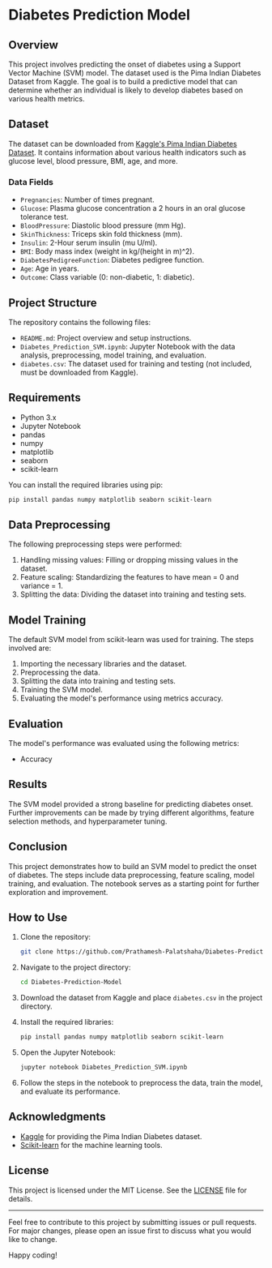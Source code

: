 # Diabetes Prediction Model

## Overview

This project involves predicting the onset of diabetes using a Support Vector Machine (SVM) model. The dataset used is the Pima Indian Diabetes Dataset from Kaggle. The goal is to build a predictive model that can determine whether an individual is likely to develop diabetes based on various health metrics.

## Dataset

The dataset can be downloaded from [Kaggle's Pima Indian Diabetes Dataset](https://www.kaggle.com/uciml/pima-indians-diabetes-database). It contains information about various health indicators such as glucose level, blood pressure, BMI, age, and more.

### Data Fields

- `Pregnancies`: Number of times pregnant.
- `Glucose`: Plasma glucose concentration a 2 hours in an oral glucose tolerance test.
- `BloodPressure`: Diastolic blood pressure (mm Hg).
- `SkinThickness`: Triceps skin fold thickness (mm).
- `Insulin`: 2-Hour serum insulin (mu U/ml).
- `BMI`: Body mass index (weight in kg/(height in m)^2).
- `DiabetesPedigreeFunction`: Diabetes pedigree function.
- `Age`: Age in years.
- `Outcome`: Class variable (0: non-diabetic, 1: diabetic).

## Project Structure

The repository contains the following files:

- `README.md`: Project overview and setup instructions.
- `Diabetes_Prediction_SVM.ipynb`: Jupyter Notebook with the data analysis, preprocessing, model training, and evaluation.
- `diabetes.csv`: The dataset used for training and testing (not included, must be downloaded from Kaggle).

## Requirements

- Python 3.x
- Jupyter Notebook
- pandas
- numpy
- matplotlib
- seaborn
- scikit-learn

You can install the required libraries using pip:

```bash
pip install pandas numpy matplotlib seaborn scikit-learn
```

## Data Preprocessing

The following preprocessing steps were performed:

1. Handling missing values: Filling or dropping missing values in the dataset.
2. Feature scaling: Standardizing the features to have mean = 0 and variance = 1.
3. Splitting the data: Dividing the dataset into training and testing sets.

## Model Training

The default SVM model from scikit-learn was used for training. The steps involved are:

1. Importing the necessary libraries and the dataset.
2. Preprocessing the data.
3. Splitting the data into training and testing sets.
4. Training the SVM model.
5. Evaluating the model's performance using metrics accuracy.

## Evaluation

The model's performance was evaluated using the following metrics:

- Accuracy

## Results

The SVM model provided a strong baseline for predicting diabetes onset. Further improvements can be made by trying different algorithms, feature selection methods, and hyperparameter tuning.

## Conclusion

This project demonstrates how to build an SVM model to predict the onset of diabetes. The steps include data preprocessing, feature scaling, model training, and evaluation. The notebook serves as a starting point for further exploration and improvement.

## How to Use

1. Clone the repository:
   ```bash
   git clone https://github.com/Prathamesh-Palatshaha/Diabetes-Prediction-Model.git
   ```

2. Navigate to the project directory:
   ```bash
   cd Diabetes-Prediction-Model
   ```

3. Download the dataset from Kaggle and place `diabetes.csv` in the project directory.

4. Install the required libraries:
   ```bash
   pip install pandas numpy matplotlib seaborn scikit-learn
   ```

5. Open the Jupyter Notebook:
   ```bash
   jupyter notebook Diabetes_Prediction_SVM.ipynb
   ```

6. Follow the steps in the notebook to preprocess the data, train the model, and evaluate its performance.

## Acknowledgments

- [Kaggle](https://www.kaggle.com) for providing the Pima Indian Diabetes dataset.
- [Scikit-learn](https://scikit-learn.org) for the machine learning tools.

## License

This project is licensed under the MIT License. See the [LICENSE](LICENSE) file for details.

---

Feel free to contribute to this project by submitting issues or pull requests. For major changes, please open an issue first to discuss what you would like to change.

Happy coding!
